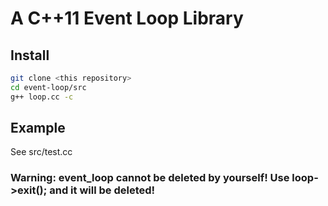 # A C++11 Event Loop Library 

## Install
```bash
git clone <this repository>
cd event-loop/src
g++ loop.cc -c
```
## Example
See src/test.cc

### Warning: event_loop cannot be deleted by yourself! Use loop->exit(); and it will be deleted!
